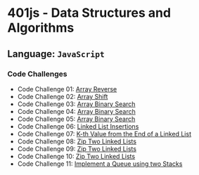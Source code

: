 # 401js - Data Structures and Algorithms

## Language: `JavaScript`

### Code Challenges

- Code Challenge 01: [Array Reverse](code-challenges/array-reverse/README.md)
- Code Challenge 02: [Array Shift](code-challenges/array-shift/README.md)
- Code Challenge 03: [Array Binary Search](code-challenges/array-binary-search/README.md)
- Code Challenge 04: [Array Binary Search](code-challenges/array-binary-search/README.md)
- Code Challenge 05: [Array Binary Search](code-challenges/array-binary-search/README.md)
- Code Challenge 06: [Linked List Insertions](/home/micgreene/codefellows/301/data-structures-and-algorithms/javascript/code-challenges/linked-list/README.md)
- Code Challenge 07: [K-th Value from the End of a Linked List](/home/micgreene/codefellows/301/data-structures-and-algorithms/javascript/code-challenges/linked-list/README.md)
- Code Challenge 08: [Zip Two Linked Lists](/home/micgreene/codefellows/301/data-structures-and-algorithms/javascript/code-challenges/linked-list/README.md)
- Code Challenge 09: [Zip Two Linked Lists](/home/micgreene/codefellows/301/data-structures-and-algorithms/javascript/code-challenges/linked-list/README.md)
- Code Challenge 10: [Zip Two Linked Lists](/home/micgreene/codefellows/301/data-structures-and-algorithms/javascript/code-challenges/linked-list/README.md)
- Code Challenge 11: [Implement a Queue using two Stacks](/home/micgreene/codefellows/301/data-structures-and-algorithms/javascript/code-challenges/linked-list/README.md)
